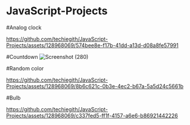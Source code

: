 # JavaScript-Projects

#Analog clock

https://github.com/techiegith/JavaScript-Projects/assets/128968069/574bee8e-f17b-41dd-a13d-d08a8fe57991


#Countdown 
![Screenshot (280)](https://github.com/techiegith/JavaScript-Projects/assets/128968069/8ff2daae-72c9-4cb7-b9ab-31dd99658b5c)

#Random color

https://github.com/techiegith/JavaScript-Projects/assets/128968069/8b6c621c-0b3e-4ec2-b67a-5a5d24c5661b


#Bulb

https://github.com/techiegith/JavaScript-Projects/assets/128968069/c337fed5-ff1f-4157-a6e6-b86921442226

